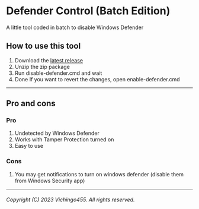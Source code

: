 # Defender Control (Batch Edition)
A little tool coded in batch to disable Windows Defender

## How to use this tool
1. Download the [latest release](https://github.com/Vichingo455/dControl-BatchEdition/releases/latest)
2. Unzip the zip package
3. Run disable-defender.cmd and wait
4. Done
If you want to revert the changes, open enable-defender.cmd
---
## Pro and cons
### Pro
1. Undetected by Windows Defender
2. Works with Tamper Protection turned on
3. Easy to use
### Cons
1. You may get notifications to turn on windows defender (disable them from Windows Security app)
---
###### Copyright (C) 2023 Vichingo455. All rights reserved.
